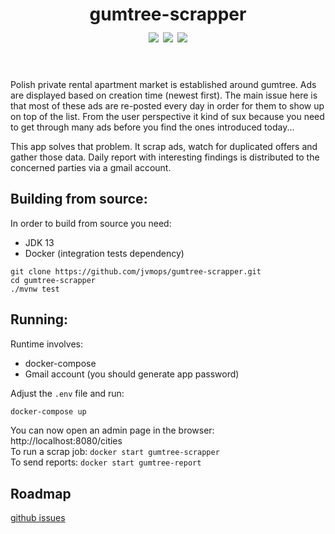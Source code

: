 <h1 align="center">
  gumtree-scrapper<br>
  <a href="https://github.com/jvmops/gumtree-scrapper/actions"><img align="center" src="https://github.com/jvmops/gumtree-scrapper/workflows/build/badge.svg"></a> 
  <a href="https://codecov.io/gh/jvmops/gumtree-scrapper"><img align="center" src="https://codecov.io/gh/jvmops/gumtree-scrapper/branch/master/graph/badge.svg"></a> 
  <a href="https://github.com/jvmops/gumtree-scrapper/blob/master/LICENSE"><img align="center" src="https://img.shields.io/github/license/jvmops/gumtree-scrapper.svg"></a>
  <br><br>
</h1>

Polish private rental apartment market is established around gumtree. Ads are displayed based on creation time (newest first). The main issue here is that most of these ads are re-posted every day in order for them to show up on top of the list. From the user perspective it kind of sux because you need to get through many ads before you find the ones introduced today...

This app solves that problem. It scrap ads, watch for duplicated offers and gather those data. Daily report with interesting findings is distributed to the concerned parties via a gmail account.

## Building from source:
In order to build from source you need:
- JDK 13
- Docker (integration tests dependency)
```
git clone https://github.com/jvmops/gumtree-scrapper.git
cd gumtree-scrapper
./mvnw test
```

## Running:
Runtime involves:
- docker-compose
- Gmail account (you should generate app password)

Adjust the `.env` file and run:
```bash
docker-compose up
```
You can now open an admin page in the browser: http://localhost:8080/cities  
To run a scrap job: `docker start gumtree-scrapper`  
To send reports: `docker start gumtree-report`

## Roadmap
[github issues](https://github.com/jvmops/gumtree-scrapper/projects)

